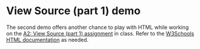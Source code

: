 
# View Source (part 1) demo

The second demo offers another chance to play with HTML while working on the [A2: View Source (part 1) assignment](https://docs.google.com/document/d/e/2PACX-1vTyxC8QLyEKx5TlT6LKVM3jx_8f0erQ1_3xlA6drn2vrGPoGENqtZCcoiNurLLh4jgfT9lOVX_9FfLo/pub) in class. Refer to the [W3Schools HTML documentation](https://www.w3schools.com/html/html_intro.asp) as needed.
